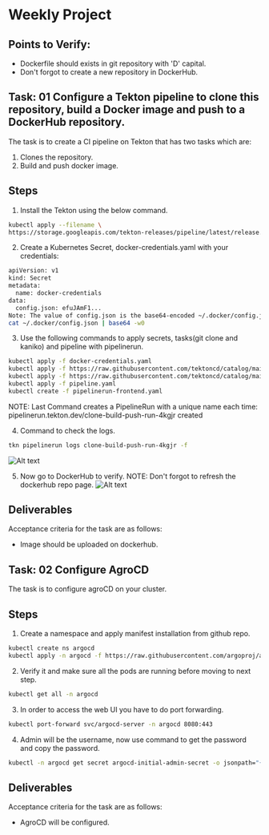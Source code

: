 # Weekly Project 
## Points to Verify:
* Dockerfile should exists in git repository with 'D' capital. 
* Don't forgot to create a new repository in DockerHub.
## Task: 01 Configure a Tekton pipeline to clone this repository, build a Docker image and push to a DockerHub repository.
The task is to create a CI pipeline on Tekton that has two tasks which are:
1. Clones the repository.
2. Build and push docker image.
## Steps
1. Install the Tekton using the below command.
```bash 
kubectl apply --filename \
https://storage.googleapis.com/tekton-releases/pipeline/latest/release.yaml
```
2. Create a Kubernetes Secret, docker-credentials.yaml with your credentials:
```bash 
apiVersion: v1
kind: Secret
metadata:
  name: docker-credentials
data:
  config.json: efuJAmF1...
Note: The value of config.json is the base64-encoded ~/.docker/config.json file. You can get this data with the following command:
cat ~/.docker/config.json | base64 -w0
```

3. Use the following commands to apply secrets, tasks(git clone and kaniko) and pipeline with pipelinerun.
```bash 
kubectl apply -f docker-credentials.yaml
kubectl apply -f https://raw.githubusercontent.com/tektoncd/catalog/main/task/git-clone/0.9/git-clone.yaml
kubectl apply -f https://raw.githubusercontent.com/tektoncd/catalog/main/task/kaniko/0.6/kaniko.yaml
kubectl apply -f pipeline.yaml
kubectl create -f pipelinerun-frontend.yaml
```
NOTE: Last Command creates a PipelineRun with a unique name each time:
pipelinerun.tekton.dev/clone-build-push-run-4kgjr created

4. Command to check the logs.
```bash 
tkn pipelinerun logs clone-build-push-run-4kgjr -f
```
![Alt text](image.png)

5. Now go to DockerHub to verify. 
NOTE: Don't forgot to refresh the dockerhub repo page. 
![Alt text](image-1.png)

## Deliverables
Acceptance criteria for the task are as follows: 
* Image should be uploaded on dockerhub.

## Task: 02 Configure AgroCD
The task is to configure agroCD on your cluster.
## Steps
1. Create a namespace and apply manifest installation from github repo.
```bash 
kubectl create ns argocd
kubectl apply -n argocd -f https://raw.githubusercontent.com/argoproj/argo-cd/v2.5.8/manifests/install.yaml
```
2. Verify it and make sure all the pods are running before moving to next step.
```bash 
kubectl get all -n argocd
```
3. In order to access the web UI you have to do port forwarding.
```bash 
kubectl port-forward svc/argocd-server -n argocd 8080:443
```
4. Admin will be the username, now use command to get the password and copy the password.
```bash 
kubectl -n argocd get secret argocd-initial-admin-secret -o jsonpath="{.data.password}" | base64 -d; echo
```
## Deliverables
Acceptance criteria for the task are as follows: 
* AgroCD will be configured.